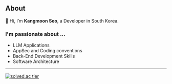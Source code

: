 ## About

👋 Hi, I’m **Kangmoon Seo**, a Developer in South Korea. <br/>

### I'm passionate about ...

- LLM Applications
- AppSec and Coding conventions
- Back-End Development Skills
- Software Architecture

<!--
<details>
<summary><b>Contributions</b></summary>

- **[langchain-ai/langchain](https://github.com/langchain-ai/langchain)**
  - 🐛 [Issue #19107](https://github.com/langchain-ai/langchain/issues/19107): `OutputFixingParser` raises unhandled exception while wrapping `XMLOutputParser`
  - 🔧 [Pull Request #19126](https://github.com/langchain-ai/langchain/pull/19126): fix exception handling in XMLOutputParser
  - 📝 [Pull Request #19569](https://github.com/langchain-ai/langchain/pull/19569): fix error output in XMLOutputParser documentation

</details>
-->
    
--- 
[![solved.ac tier](http://mazassumnida.wtf/api/mini/generate_badge?boj=70002467)](https://solved.ac/70002467)
